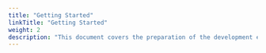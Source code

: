 ```yaml
---
title: "Getting Started"
linkTitle: "Getting Started"
weight: 2
description: "This document covers the preparation of the development environment, quick start and basic tutorials of KubeAdmiral."
---
```

